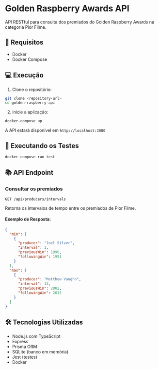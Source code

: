 # Golden Raspberry Awards API

API RESTful para consulta dos premiados do Golden Raspberry Awards na categoria Pior Filme.

## 🚀 Requisitos

- Docker
- Docker Compose

## 💻 Execução

1. Clone o repositório:
```bash
git clone <repository-url>
cd golden-raspberry-api
```

2. Inicie a aplicação:
```bash
docker-compose up
```

A API estará disponível em `http://localhost:3000`

## 🧪 Executando os Testes

```bash
docker-compose run test
```

## 📚 API Endpoint

### Consultar os premiados

`GET /api/producers/intervals`

Retorna os intervalos de tempo entre os premiados de Pior Filme.

#### Exemplo de Resposta:

```json
{
  "min": [
    {
      "producer": "Joel Silver",
      "interval": 1,
      "previousWin": 1990,
      "followingWin": 1991
    }
  ],
  "max": [
    {
      "producer": "Matthew Vaughn",
      "interval": 13,
      "previousWin": 2002,
      "followingWin": 2015
    }
  ]
}
```

## 🛠️ Tecnologias Utilizadas

- Node.js com TypeScript
- Express
- Prisma ORM
- SQLite (banco em memória)
- Jest (testes)
- Docker